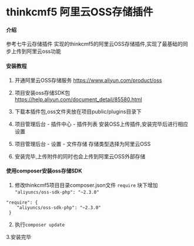 # thinkcmf5 阿里云OSS存储插件

#### 介绍
参考七牛云存储插件 实现的thinkcmf5的阿里云OSS存储插件,实现了最基础的同步上传到阿里云oss功能

#### 安装教程

1. 开通阿里云OSS存储服务 https://www.aliyun.com/product/oss

2. 项目安装oss存储SDK包  https://help.aliyun.com/document_detail/85580.html

3. 下载本插件包,oss文件夹放在项目public/plugins目录下

4. 项目管理后台 - 插件中心 - 插件列表 安装OSS上传插件,安装完毕后进行相应设置

5. 项目管理后台 - 设置 - 文件存储 存储类型选择为阿里云OSS

6. 安装完毕,上传附件的同时也会上传到阿里云OSS外部存储




#### 使用composer安装oss存储SDK

1. 修改thinkcmf5项目目录composer.json文件
`require` 块下增加
`"aliyuncs/oss-sdk-php": "~2.3.0"`
```
"require": {
    "aliyuncs/oss-sdk-php": "~2.3.0"
 }
 ```

2. 执行`composer update`

3.安装完毕